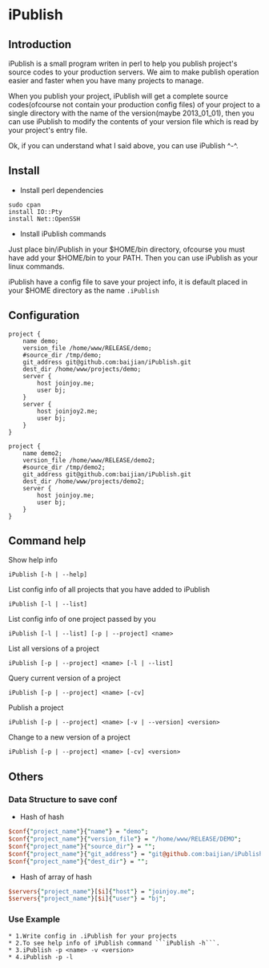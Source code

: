 iPublish
============

## Introduction
iPublish is a small program writen in perl to help you
publish project's source codes to your production servers. 
We aim to make publish operation easier and faster when you have 
many projects to manage.

When you publish your project, iPublish will get a complete 
source codes(ofcourse not contain your production config files) 
of your project to a single directory with the name of the version(maybe 2013_01_01),
then you can use iPublish to modify the contents of your version file 
which is read by your project's entry file.

Ok, if you can understand  what I said above, you can use iPublish ^-^.

## Install

* Install perl dependencies
```text
sudo cpan 
install IO::Pty
install Net::OpenSSH
```

* Install iPublish commands

Just place bin/iPublish in your $HOME/bin directory, ofcourse you must 
have add your $HOME/bin to your PATH. Then you can use iPublish as your linux commands.

iPublish have a config file to save your project info, it is default placed 
in your $HOME directory as the name ```.iPublish```

## Configuration

```text
project {
    name demo;
    version_file /home/www/RELEASE/demo;
    #source_dir /tmp/demo;
    git_address git@github.com:baijian/iPublish.git
    dest_dir /home/www/projects/demo;
    server {
        host joinjoy.me;
        user bj;
    }
    server {
        host joinjoy2.me;
        user bj;
    }
}

project {
    name demo2;
    version_file /home/www/RELEASE/demo2;
    #source_dir /tmp/demo2;
    git_address git@github.com:baijian/iPublish.git
    dest_dir /home/www/projects/demo2;
    server {
        host joinjoy.me;
        user bj;
    }
}
```

## Command help
Show help info 
```text
iPublish [-h | --help]
```

List config info of all projects that you have added to iPublish
```text
iPublish [-l | --list]
```

List config info of one project passed by you
```text
iPublish [-l | --list] [-p | --project] <name>
```
   
List all versions of a project
```text
iPublish [-p | --project] <name> [-l | --list]
``` 

Query current version of a project
```text
iPublish [-p | --project] <name> [-cv]
```

Publish a project 
```text
iPublish [-p | --project] <name> [-v | --version] <version>
```

Change to a new version of a project
```text
iPublish [-p | --project] <name> [-cv] <version>
```

## Others

### Data Structure to save conf

* Hash of hash
```perl
$conf{"project_name"}{"name"} = "demo";
$conf{"project_name"}{"version_file"} = "/home/www/RELEASE/DEMO";
$conf{"project_name"}{"source_dir"} = "";
$conf{"project_name"}{"git_address"} = "git@github.com:baijian/iPublish.git";
$conf{"project_name"}{"dest_dir"} = "";
```

* Hash of array of hash
```perl
$servers{"project_name"}[$i]{"host"} = "joinjoy.me";
$servers{"project_name"}[$i]{"user"} = "bj";
```

### Use Example
```
* 1.Write config in .iPublish for your projects
* 2.To see help info of iPublish command ```iPublish -h```.
* 3.iPublish -p <name> -v <version> 
* 4.iPublish -p -l
```


